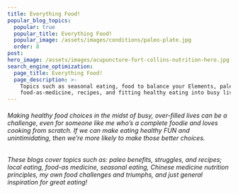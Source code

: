 ```yaml
---
title: Everything Food!
popular_blog_topics:
  popular: true
  popular_title: Everything Food!
  popular_image: /assets/images/conditions/paleo-plate.jpg
  order: 8
post:
hero_image: /assets/images/acupuncture-fort-collins-nutrition-hero.jpg
search_engine_optimization:
  page_title: Everything Food!
  page_description: >-
    Topics such as seasonal eating, food to balance your Elements, paleo,
    food-as-medicine, recipes, and fitting healthy eating into busy lives.
---
```


###### Making healthy food choices in the midst of busy, over-filled lives can be a challenge, even for someone like me who’s a complete foodie and loves cooking from scratch. If we can make eating healthy FUN and unintimidating, then we’re more likely to make those better choices.

###### These blogs cover topics such as: paleo benefits, struggles, and recipes; local eating, food-as medicine, seasonal eating, Chinese medicine nutrition principles, my own food challenges and triumphs, and just general inspiration for great eating!